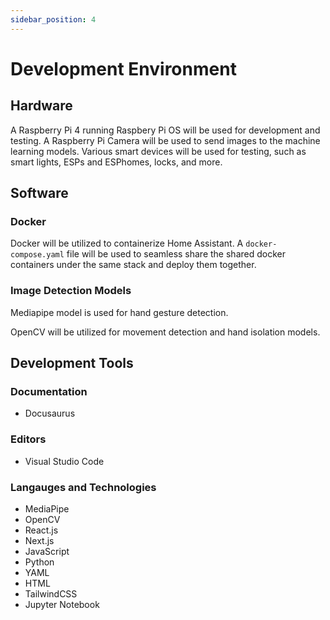 ```yaml
---
sidebar_position: 4
---
```


# Development Environment

## Hardware

A Raspberry Pi 4 running Raspbery Pi OS will be used for development and testing. A Raspberry Pi Camera will be used to send images to the machine learning models. Various smart devices will be used for testing, such as smart lights, ESPs and ESPhomes, locks, and more.

## Software

### Docker

Docker will be utilized to containerize Home Assistant. A `docker-compose.yaml` file will be used to seamless share the shared docker containers under the same stack and deploy them together.

### Image Detection Models

Mediapipe model is used for hand gesture detection.

OpenCV will be utilized for movement detection and hand isolation models.

## Development Tools

### Documentation

- Docusaurus

### Editors

- Visual Studio Code

### Langauges and Technologies

- MediaPipe
- OpenCV
- React.js
- Next.js
- JavaScript
- Python
- YAML
- HTML
- TailwindCSS
- Jupyter Notebook

